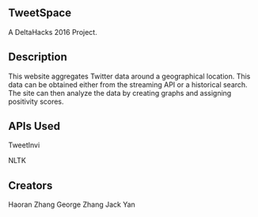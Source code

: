 ## TweetSpace

A DeltaHacks 2016 Project.

## Description

This website aggregates Twitter data around a geographical location. This data can be obtained either from the streaming API or a historical search. The site can then analyze the data by creating graphs and assigning positivity scores.

## APIs Used

TweetInvi

NLTK 

## Creators
Haoran Zhang
George Zhang
Jack Yan
